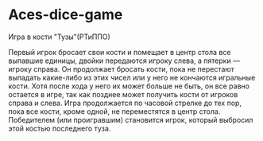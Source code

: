 # Aces-dice-game
Игра в кости "Тузы"(РТиППО)

Первый игрок бросает свои кости и помещает в центр стола все выпавшие единицы, двойки передаются игроку слева, а пятерки — игроку справа. Он продолжает бросать кости, пока не перестают выпадать какие-либо из этих чисел или у него не кончаются игральные кости.
Хотя после хода у него их может больше не быть, он все равно остается в игре, так как позднее может получить кости от игроков справа и слева. Игра продолжается по часовой стрелке до тех пор, пока все кости, кроме одной, не переместятся в центр стола.
Победителем (или проигравшим) становится игрок, который выбросил этой костью последнего туза.
